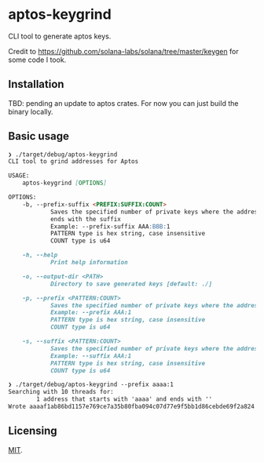 # aptos-keygrind
CLI tool to generate aptos keys.

Credit to https://github.com/solana-labs/solana/tree/master/keygen for some code I took.

## Installation

TBD: pending an update to aptos crates.
For now you can just build the binary locally.

## Basic usage

```md
❯ ./target/debug/aptos-keygrind
CLI tool to grind addresses for Aptos

USAGE:
    aptos-keygrind [OPTIONS]

OPTIONS:
    -b, --prefix-suffix <PREFIX:SUFFIX:COUNT>
            Saves the specified number of private keys where the address starts with the prefix and
            ends with the suffix
            Example: --prefix-suffix AAA:BBB:1
            PATTERN type is hex string, case insensitive
            COUNT type is u64

    -h, --help
            Print help information

    -o, --output-dir <PATH>
            Directory to save generated keys [default: ./]

    -p, --prefix <PATTERN:COUNT>
            Saves the specified number of private keys where the address ends with the pattern
            Example: --prefix AAA:1
            PATTERN type is hex string, case insensitive
            COUNT type is u64

    -s, --suffix <PATTERN:COUNT>
            Saves the specified number of private keys where the address starts with the pattern
            Example: --suffix AAA:1
            PATTERN type is hex string, case insensitive
            COUNT type is u64

❯ ./target/debug/aptos-keygrind --prefix aaaa:1
Searching with 10 threads for:
        1 address that starts with 'aaaa' and ends with ''
Wrote aaaaf1ab86bd1157e769ce7a35b80fba094c07d77e9f5bb1d86cebde69f2a824 to "./"
```

## Licensing

[MIT](./LICENSE).
